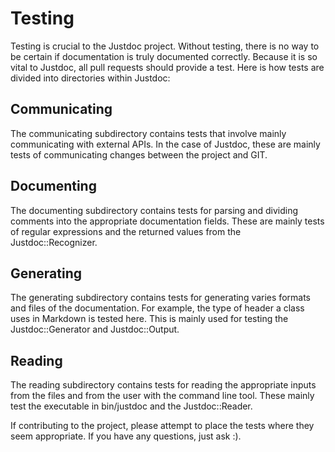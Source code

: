# Testing

Testing is crucial to the Justdoc project. Without testing, there is no way 
to be certain if documentation is truly documented correctly.  Because it
is so vital to Justdoc, all pull requests should provide a test.  Here is how
tests are divided into directories within Justdoc:

## Communicating

The communicating subdirectory contains tests that involve mainly communicating
with external APIs.  In the case of Justdoc, these are mainly tests of
communicating changes between the project and GIT.

## Documenting

The documenting subdirectory contains tests for parsing and dividing comments into 
the appropriate documentation fields.  These are mainly tests of regular
expressions and the returned values from the Justdoc::Recognizer.

## Generating

The generating subdirectory contains tests for generating varies formats and files
of the documentation.  For example, the type of header a class uses in Markdown is 
tested here.  This is mainly used for testing the Justdoc::Generator and 
Justdoc::Output.

## Reading

The reading subdirectory contains tests for reading the appropriate inputs from the
files and from the user with the command line tool.  These mainly test the
executable in bin/justdoc and the Justdoc::Reader.

If contributing to the project, please attempt to place the tests where they seem
appropriate.  If you have any questions, just ask :).
